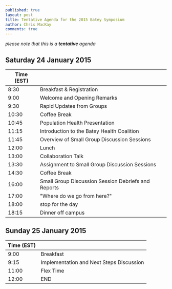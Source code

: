 ```yaml
---
published: true
layout: post
title: Tentative Agenda for the 2015 Batey Symposium
author: Chris MacKay
comments: true
---
```

*please note that this is a **tentative** agenda*

## Saturday 24 January 2015


| Time (EST) |                                             |
|------------|---------------------------------------------|
| 8:30       | Breakfast & Registration                    |
| 9:00       | Welcome and Opening Remarks                 |
| 9:30       | Rapid Updates from Groups                   |
| 10:30      | Coffee Break                                |
| 10:45      | Population Health Presentation              |
| 11:15      | Introduction to the Batey Health Coalition  |
| 11:45      | Overview of Small Group Discussion Sessions |
| 12:00      | Lunch                                       |
| 13:00      | Collaboration Talk                          |
| 13:30      | Assignment to Small Group Discussion Sessions|
| 14:30      | Coffee Break                                |
| 16:00      | Small Group Discussion Session Debriefs and Reports       |
| 17:00      | "Where do we go from here?"                 |
| 18:00      | stop for the day                            |
| 18:15      | Dinner off campus                           |


## Sunday 25 January 2015


| Time (EST) |                                          |
|------------|------------------------------------------|
| 9:00       | Breakfast                                |
| 9:15       | Implementation and Next Steps Discussion |
| 11:00      | Flex Time                                |
| 12:00      | END                                      |
